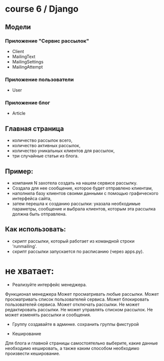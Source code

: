 # course 6 / Django

## Модели
### Приложение "Сервис рассылок"
- Client
- MailingText
- MailingSettings
- MailingAttempt

### Приложение пользователи
- User

### Приложение блог
- Article

## Главная страница
- количество рассылок всего, 
- количество активных рассылок, 
- количество уникальных клиентов для рассылок, 
- три случайные статьи из блога.

## Пример:
- компания N захотела создать на нашем сервисе рассылку.
- Создала для нее сообщение, которое будет отправлено клиентам,
- наполнила базу клиентов своими данными с помощью графического интерфейса сайта,
- затем перешла к созданию рассылки: указала необходимые параметры, сообщение и выбрала клиентов, которым эта рассылка должна быть отправлена.

## Как использовать:
- скрипт рассылки, который работает из командной строки 'runmailing'.
- скрипт рассылки запускается по расписанию (через apps.py).

# не хватает:


* Реализуйте интерфейс менеджера.

Функционал менеджера
Может просматривать любые рассылки.
Может просматривать список пользователей сервиса.
Может блокировать пользователей сервиса.
Может отключать рассылки.
Не может редактировать рассылки.
Не может управлять списком рассылок.
Не может изменять рассылки и сообщения.

* Группу создавайте в админке. сохранить группы фикстурой


* Кеширование

Для блога и главной страницы самостоятельно выберите, какие данные необходимо кешировать, а также каким способом необходимо произвести кеширование.